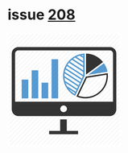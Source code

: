# issue [208](https://github.com/bsorrentino/maven-confluence-plugin/issues/208)


![Monitoring.png](Monitoring.png)
